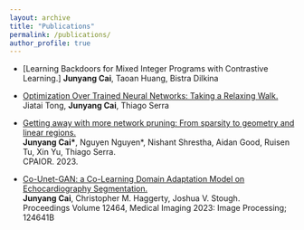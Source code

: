 ```yaml
---
layout: archive
title: "Publications"
permalink: /publications/
author_profile: true
---
```

* [Learning Backdoors for Mixed Integer Programs with Contrastive Learning.]
  **Junyang Cai**, Taoan Huang, Bistra Dilkina


* [Optimization Over Trained Neural Networks: Taking a Relaxing Walk.](https://arxiv.org/abs/2401.03451)
  Jiatai Tong, **Junyang Cai**, Thiago Serra

  
* [Getting away with more network pruning: From sparsity to geometry and linear regions.](https://arxiv.org/abs/2301.07966)  
  **Junyang Cai\***, Nguyen Nguyen\*, Nishant Shrestha, Aidan Good, Ruisen Tu, Xin Yu, Thiago Serra.  
  CPAIOR. 2023.
  
  
* [Co-Unet-GAN: a Co-Learning Domain Adaptation Model on Echocardiography Segmentation.](https://doi.org/10.1117/12.2652621)  
  **Junyang Cai**, Christopher M. Haggerty, Joshua V. Stough.  
  Proceedings Volume 12464, Medical Imaging 2023: Image Processing; 124641B
